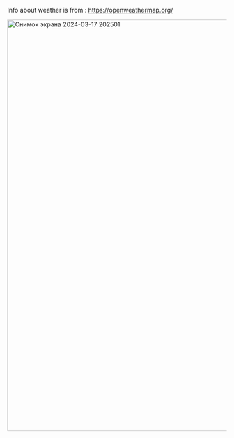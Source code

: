 Info about weather is from : https://openweathermap.org/	

<img width="945" alt="Снимок экрана 2024-03-17 202501" src="https://github.com/anastasiafrolova2002/Vue-js/assets/147087434/17b3406f-bf7b-49f3-8e63-c15539769526">
